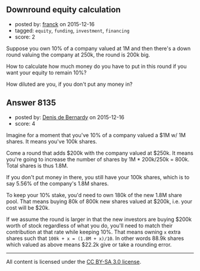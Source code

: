 ## Downround equity calculation

- posted by: [franck](https://stackexchange.com/users/2321339/franck) on 2015-12-16
- tagged: `equity`, `funding`, `investment`, `financing`
- score: 2

<p>Suppose you own 10% of a company valued at 1M and then there's a down round valuing the company at 250k, the round is 200k big. </p>

<p>How to calculate how much money do you have to put in this round if you want your equity to remain 10%?</p>

<p>How diluted are you, if you don't put any money in?</p>



## Answer 8135

- posted by: [Denis de Bernardy](https://stackexchange.com/users/182468/denis-de-bernardy) on 2015-12-16
- score: 4

<p>Imagine for a moment that you've 10% of a company valued a $1M w/ 1M shares. It means you've 100k shares.</p>

<p>Come a round that adds $200k with the company valued at $250k. It means you're going to increase the number of shares by 1M * 200k/250k = 800k. Total shares is thus 1.8M.</p>

<p>If you don't put money in there, you still have your 100k shares, which is to say 5.56% of the company's 1.8M shares.</p>

<p>To keep your 10% stake, you'd need to own 180k of the new 1.8M share pool. That means buying 80k of 800k new shares valued at $200k, i.e. your cost will be $20k.</p>

<p>If we assume the round is larger in that the new investors are buying $200k worth of stock regardless of what you do, you'll need to match their contribution at that rate while keeping 10%. That means owning <code>x</code> extra shares such that <code>100k + x = (1.8M + x)/10</code>. In other words 88.9k shares which valued as above means $22.2k give or take a rounding error.</p>




---

All content is licensed under the [CC BY-SA 3.0 license](https://creativecommons.org/licenses/by-sa/3.0/).
